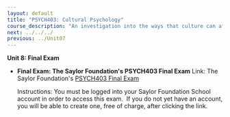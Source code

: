 ```yaml
---
layout: default
title: "PSYCH403: Cultural Psychology"
course_description: "An investigation into the ways that culture can affect aspects of an individual’s psychology."
next: ../../../
previous: ../Unit07
---
```

**Unit 8: Final Exam** <span id="8"></span> 
-   **Final Exam: The Saylor Foundation's PSYCH403 Final Exam**
    Link: The Saylor Foundation's [PSYCH403 Final
    Exam](http://school.saylor.org/course/view.php?id=221)  
      
     Instructions: You must be logged into your Saylor Foundation School
    account in order to access this exam.  If you do not yet have an
    account, you will be able to create one, free of charge, after
    clicking the link. 


